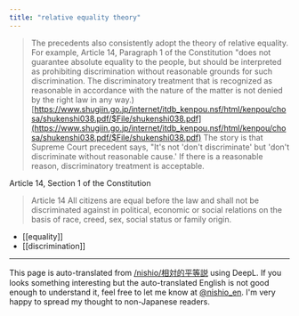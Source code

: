 ```yaml
---
title: "relative equality theory"
---
```


> The precedents also consistently adopt the theory of relative equality. For example, Article 14, Paragraph 1 of the Constitution "does not guarantee absolute equality to the people, but should be interpreted as prohibiting discrimination without reasonable grounds for such discrimination. The discriminatory treatment that is recognized as reasonable in accordance with the nature of the matter is not denied by the right law in any way.)
[https://www.shugiin.go.jp/internet/itdb_kenpou.nsf/html/kenpou/chosa/shukenshi038.pdf/$File/shukenshi038.pdf](https://www.shugiin.go.jp/internet/itdb_kenpou.nsf/html/kenpou/chosa/shukenshi038.pdf/$File/shukenshi038.pdf)
The story is that Supreme Court precedent says, "It's not 'don't discriminate' but 'don't discriminate without reasonable cause.' If there is a reasonable reason, discriminatory treatment is acceptable.

Article 14, Section 1 of the Constitution
> Article 14
>  All citizens are equal before the law and shall not be discriminated against in political, economic or social relations on the basis of race, creed, sex, social status or family origin.

- [[equality]]
- [[discrimination]]

---
This page is auto-translated from [/nishio/相対的平等説](https://scrapbox.io/nishio/相対的平等説) using DeepL. If you looks something interesting but the auto-translated English is not good enough to understand it, feel free to let me know at [@nishio_en](https://twitter.com/nishio_en). I'm very happy to spread my thought to non-Japanese readers.